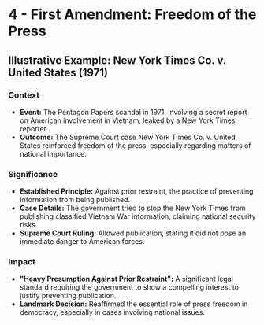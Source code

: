 # 4 - First Amendment: Freedom of the Press

## Illustrative Example: New York Times Co. v. United States (1971)

### Context

- **Event:** The Pentagon Papers scandal in 1971, involving a secret report on American involvement in Vietnam, leaked by a New York Times reporter.
- **Outcome:** The Supreme Court case New York Times Co. v. United States reinforced freedom of the press, especially regarding matters of national importance.

### Significance

- **Established Principle:** Against prior restraint, the practice of preventing information from being published.
- **Case Details:** The government tried to stop the New York Times from publishing classified Vietnam War information, claiming national security risks.
- **Supreme Court Ruling:** Allowed publication, stating it did not pose an immediate danger to American forces.

### Impact

- **"Heavy Presumption Against Prior Restraint":** A significant legal standard requiring the government to show a compelling interest to justify preventing publication.
- **Landmark Decision:** Reaffirmed the essential role of press freedom in democracy, especially in cases involving national issues.

